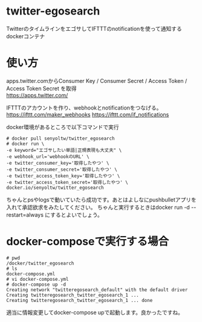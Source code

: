 # twitter-egosearch
TwitterのタイムラインをエゴサしてIFTTTのnotificationを使って通知する dockerコンテナ

# 使い方
apps.twitter.comからConsumer Key / Consumer Secret / Access Token / Access Token Secret を取得  
https://apps.twitter.com/

IFTTTのアカウントを作り、webhookとnotificationをつなげる。 
https://ifttt.com/maker_webhooks
https://ifttt.com/if_notifications

docker環境があるところで以下コマンドで実行
```
# docker pull senyoltw/twitter_egosearch
# docker run \
-e keyword="エゴサしたい単語|正規表現も大丈夫" \
-e webhook_url='webhookのURL' \
-e twitter_consumer_key='取得したやつ' \
-e twitter_consumer_secret='取得したやつ' \
-e twitter_access_token_key='取得したやつ' \
-e twitter_access_token_secret='取得したやつ' \
docker.io/senyoltw/twitter_egosearch
```
ちゃんとpsやlogsで動いていたら成功です。あとはよしなにpushbulletアプリを入れて承認欲求をみたしてください。
ちゃんと実行するときはdocker run -d --restart=always にするとよいでしょう。

# docker-composeで実行する場合
```
# pwd
/docker/twitter_egosearch
# ls
docker-compose.yml
# vi docker-compose.yml
# docker-compose up -d
Creating network "twitteregosearch_default" with the default driver
Creating twitteregosearch_twitter_egosearch_1 ... 
Creating twitteregosearch_twitter_egosearch_1 ... done

```
適当に情報変更してdocker-compose upで起動します。良かったですね。
